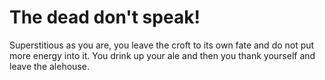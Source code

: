 # The dead don't speak&excl;

Superstitious as you are, you leave the croft to its own fate and do not put more energy into it.
You drink up your ale and then you thank yourself and leave the alehouse.
